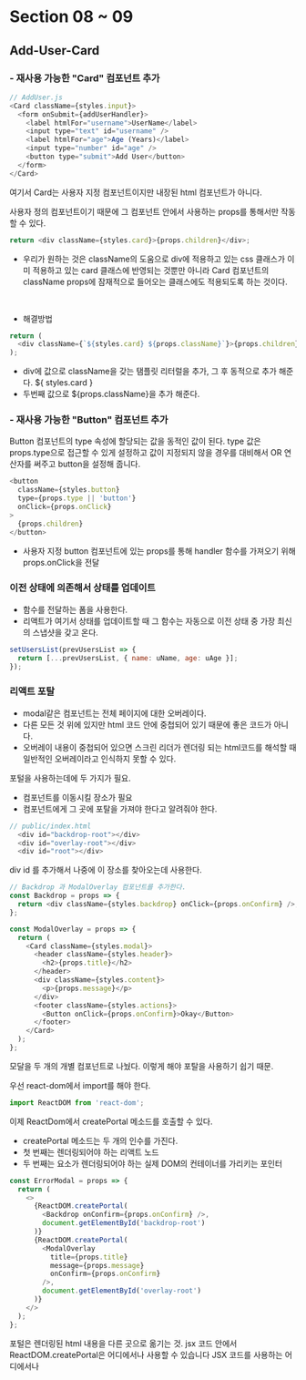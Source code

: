 # Section 08 ~ 09

## Add-User-Card

### - 재사용 가능한 "Card" 컴포넌트 추가

```js
// AddUser.js
<Card className={styles.input}>
  <form onSubmit={addUserHandler}>
    <label htmlFor="username">UserName</label>
    <input type="text" id="username" />
    <label htmlFor="age">Age (Years)</label>
    <input type="number" id="age" />
    <button type="submit">Add User</button>
  </form>
</Card>
```

여기서 Card는 사용자 지정 컴포넌트이지만 내장된 html 컴포넌트가 아니다.

사용자 정의 컴포넌트이기 때문에 그 컴포넌트 안에서 사용하는 props를 통해서만 작동할 수 있다.

```js
return <div className={styles.card}>{props.children}</div>;
```

- 우리가 원하는 것은 className의 도움으로 div에 적용하고 있는 css 클래스가 이미 적용하고 있는 card 클래스에 반영되는 것뿐만 아니라 Card 컴포넌트의 className props에 잠재적으로 들어오는 클래스에도 적용되도록 하는 것이다.

<br />

- 해결방법

```js
return (
  <div className={`${styles.card} ${props.className}`}>{props.children}</div>
);
```

- div에 값으로 className을 갖는 탬플릿 리터럴을 추가, 그 후 동적으로 추가 해준다. ${ styles.card }
- 두번째 값으로 ${props.className}을 추가 해준다.

### - 재사용 가능한 "Button" 컴포넌트 추가

Button 컴포넌트의 type 속성에 할당되는 값을 동적인 값이 된다.
type 값은 props.type으로 접근할 수 있게 설정하고 값이 지정되지 않을 경우를 대비해서 OR 연산자를 써주고 button을 설정해 줍니다.

```js
<button
  className={styles.button}
  type={props.type || 'button'}
  onClick={props.onClick}
>
  {props.children}
</button>
```

- 사용자 지정 button 컴포넌트에 있는 props를 통해 handler 함수를 가져오기 위해 props.onClick을 전달

### 이전 상태에 의존해서 상태를 업데이트

- 함수를 전달하는 폼을 사용한다.
- 리액트가 여기서 상태를 업데이트할 때 그 함수는 자동으로 이전 상태 중 가장 최신의 스냅샷을 갖고 온다.

```js
setUsersList(prevUsersList => {
  return [...prevUsersList, { name: uName, age: uAge }];
});
```

### 리액트 포탈

- modal같은 컴포넌트는 전체 페이지에 대한 오버레이다.
- 다른 모든 것 위에 있지만 html 코드 안에 중첩되어 있기 때문에 좋은 코드가 아니다.
- 오버레이 내용이 중첩되어 있으면 스크린 리더가 렌더링 되는 html코드를 해석할 때 일반적인 오버레이라고 인식하지 못할 수 있다.

포털을 사용하는데에 두 가지가 필요.

- 컴포넌트를 이동시킬 장소가 필요
- 컴포넌트에게 그 곳에 포탈을 가져야 한다고 알려줘야 한다.

```js
// public/index.html
  <div id="backdrop-root"></div>
  <div id="overlay-root"></div>
  <div id="root"></div>
```

div id 를 추가해서 나중에 이 장소를 찾아오는데 사용한다.

```js
// Backdrop 과 ModalOverlay 컴포넌트를 추가한다.
const Backdrop = props => {
  return <div className={styles.backdrop} onClick={props.onConfirm} />;
};

const ModalOverlay = props => {
  return (
    <Card className={styles.modal}>
      <header className={styles.header}>
        <h2>{props.title}</h2>
      </header>
      <div className={styles.content}>
        <p>{props.message}</p>
      </div>
      <footer className={styles.actions}>
        <Button onClick={props.onConfirm}>Okay</Button>
      </footer>
    </Card>
  );
};
```

모달을 두 개의 개별 컴포넌트로 나눴다.
이렇게 해야 포탈을 사용하기 쉽기 때문.

우선 react-dom에서 import를 해야 한다.

```js
import ReactDOM from 'react-dom';
```

이제 ReactDom에서 createPortal 메소드를 호출할 수 있다.

- createPortal 메소드는 두 개의 인수를 가진다.
- 첫 번째는 렌더링되어야 하는 리액트 노드
- 두 번째는 요소가 렌더링되어야 하는 실제 DOM의 컨테이너를 가리키는 포인터

```js
const ErrorModal = props => {
  return (
    <>
      {ReactDOM.createPortal(
        <Backdrop onConfirm={props.onConfirm} />,
        document.getElementById('backdrop-root')
      )}
      {ReactDOM.createPortal(
        <ModalOverlay
          title={props.title}
          message={props.message}
          onConfirm={props.onConfirm}
        />,
        document.getElementById('overlay-root')
      )}
    </>
  );
};
```

포털은 렌더링된 html 내용을 다른 곳으로 옮기는 것. jsx 코드 안에서
ReactDOM.createPortal은 어디에서나 사용할 수 있습니다
JSX 코드를 사용하는 어디에서나
